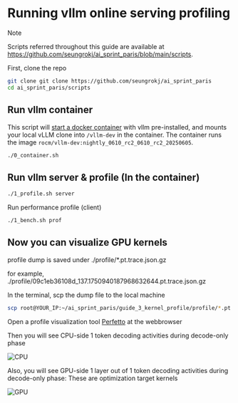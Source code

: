 # Running vllm online serving profiling

> [!NOTE]  
> Scripts referred throughout this guide are available at https://github.com/seungrokj/ai_sprint_paris/blob/main/scripts.

First, clone the repo

```sh
git clone git clone https://github.com/seungrokj/ai_sprint_paris
cd ai_sprint_paris/scripts
```

## Run vllm container

This script will [start a docker container](https://github.com/seungrokj/ai_sprint_paris/blob/main/scripts/0_container.sh) with vllm pre-installed, and mounts your local vLLM clone into `/vllm-dev` in the container. The container runs the image `rocm/vllm-dev:nightly_0610_rc2_0610_rc2_20250605`.

```sh
./0_container.sh
```

## Run vllm server & profile (In the container)

```sh
./1_profile.sh server
```

Run performance profile (client)

```sh
./1_bench.sh prof
```

## Now you can visualize GPU kernels 
profile dump is saved under ./profile/*.pt.trace.json.gz

for example, 
./profile/09c1eb36108d_137.1750940187968632644.pt.trace.json.gz

In the terminal, scp the dump file to the local machine

```sh
scp root@YOUR_IP:~/ai_sprint_paris/guide_3_kernel_profile/profile/*.pt.trace.json.gz .
```

Open a profile visualization tool [Perfetto](https://ui.perfetto.dev/) at the webbrowser

Then you will see CPU-side 1 token decoding activities during decode-only phase

![CPU](./assets/ws_paris_prof_cpu.jpg)


Also, you will see GPU-side 1 layer out of 1 token decoding activities during decode-only phase: These are optimization target kernels

![GPU](./assets/ws_paris_prof_gpu.jpg)

